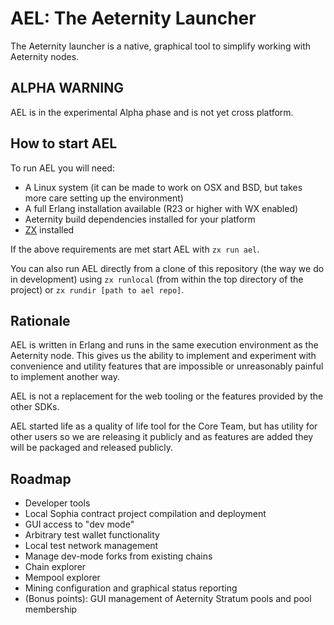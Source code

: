 # AEL: The Aeternity Launcher
The Aeternity launcher is a native, graphical tool to simplify working with Aeternity nodes.

## ALPHA WARNING
AEL is in the experimental Alpha phase and is not yet cross platform.

## How to start AEL
To run AEL you will need:
- A Linux system (it can be made to work on OSX and BSD, but takes more care setting up the environment)
- A full Erlang installation available (R23 or higher with WX enabled)
- Aeternity build dependencies installed for your platform
- [ZX](https://zxq9.com/projects/zomp/qs.install.en.html) installed

If the above requirements are met start AEL with `zx run ael`.

You can also run AEL directly from a clone of this repository (the way we do in development) using `zx runlocal` (from within the top directory of the project) or `zx rundir [path to ael repo]`.

## Rationale
AEL is written in Erlang and runs in the same execution environment as the Aeternity node.
This gives us the ability to implement and experiment with convenience and utility features that are impossible or unreasonably painful to implement another way.

AEL is not a replacement for the web tooling or the features provided by the other SDKs.

AEL started life as a quality of life tool for the Core Team, but has utility for other users so we are releasing it publicly and as features are added they will be packaged and released publicly.

## Roadmap
- Developer tools
 - Local Sophia contract project compilation and deployment
 - GUI access to "dev mode"
 - Arbitrary test wallet functionality
 - Local test network management
 - Manage dev-mode forks from existing chains
- Chain explorer
- Mempool explorer
- Mining configuration and graphical status reporting
- (Bonus points): GUI management of Aeternity Stratum pools and pool membership
